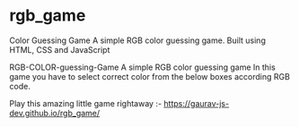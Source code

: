 # rgb_game
Color Guessing Game A simple RGB color guessing game. Built using HTML, CSS and JavaScript

RGB-COLOR-guessing-Game
A simple RGB color guessing game 
In this game you have to select correct color from the below boxes according RGB code.

Play this amazing little game rightaway :- https://gaurav-js-dev.github.io/rgb_game/
